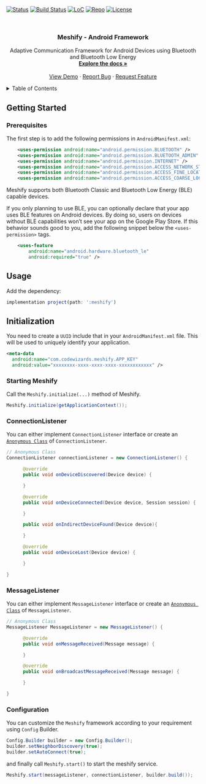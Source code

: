 <div id="top"></div>



<!-- [![forthebadge](https://forthebadge.com/images/badges/built-for-android.svg)](https://github.com/kavindaperera/meshify-framework)
[![forthebadge](https://forthebadge.com/images/badges/made-with-java.svg)](https://github.com/kavindaperera/meshify-framework) -->

[![Status](https://badgen.net/badge/status/development/green)](https://github.com/kavindaperera/meshify-framework)
[![Build Status](https://badgen.net/badge/build/v1.0.0-alpha/green)](https://github.com/kavindaperera/meshify-framework)
[![LoC](https://badgen.net/badge/lines/10.27k/green)](https://github.com/kavindaperera/meshify-framework)
[![Repo](https://badgen.net/badge/icon/github?icon=github&label)](https://github.com/kavindaperera/meshify-framework)
[![License](https://badgen.net//badge/license/MIT/blue)](https://github.com/kavindaperera/meshify-framework/blob/development/LICENSE)

<!-- PROJECT LOGO -->
<br />
<div align="center">
  <!-- <a href="https://github.com/kavindaperera/meshify-framework">
    <img src="https://firebasestorage.googleapis.com/v0/b/meshify-f206b.appspot.com/o/logos%2Fmeshify_text_logo_green.svg?alt=media&token=09cfa2c3-f8f1-4309-9bbc-87ab5cdc2b87" alt="Logo" width="500" height="100">
  </a> -->

  <h3 align="center">Meshify - Android Framework</h3>

  <p align="center">
    Adaptive Communication Framework for Android Devices using Bluetooth and Bluetooth Low Energy
    <br />
    <a href="https://github.com/kavindaperera/meshify-framework/"><strong>Explore the docs »</strong></a>
    <br />
    <br />
    <a href="https://github.com/kavindaperera/meshify-framework">View Demo</a>
    ·
    <a href="https://github.com/kavindaperera/meshify-framework/issues">Report Bug</a>
    ·
    <a href="https://github.com/kavindaperera/meshify-framework/issues">Request Feature</a>
  </p>
</div>

<!-- PROJECT SHIELDS -->
<!--
*** I'm using markdown "reference style" links for readability.
*** Reference links are enclosed in brackets [ ] instead of parentheses ( ).
*** See the bottom of this document for the declaration of the reference variables
*** for contributors-url, forks-url, etc. This is an optional, concise syntax you may use.
*** https://www.markdownguide.org/basic-syntax/#reference-style-links
-->


<!-- TABLE OF CONTENTS -->
<details>
  <summary>Table of Contents</summary>
  <ol>
    <li>
      <a href="#getting-started">Getting Started</a>
      <ul>
        <li><a href="#prerequisites">Prerequisites</a></li>
        <li><a href="#installation">Installation</a></li>
      </ul>
    </li>
    <li><a href="#usage">Usage</a></li>
    <li><a href="#initialization">Initialization</a>
         <ul>
            <li><a href="#starting-meshify">Starting Meshify</a></li>
            <li><a href="#configuration">Configuration</a></li>
        </ul>
    </li>
    <li><a href="#roadmap">Roadmap</a></li>
    <li><a href="#contributing">Contributing</a></li>
    <li><a href="#license">License</a></li>
    <li><a href="#contact">Contact</a></li>
    <li><a href="#acknowledgments">Acknowledgments</a></li>
  </ol>
</details>

## Getting Started

### Prerequisites

The first step is to add the following permissions in `AndroidManifest.xml`:

```xml
    <uses-permission android:name="android.permission.BLUETOOTH" />
    <uses-permission android:name="android.permission.BLUETOOTH_ADMIN" />
    <uses-permission android:name="android.permission.INTERNET" />
    <uses-permission android:name="android.permission.ACCESS_NETWORK_STATE" />
    <uses-permission android:name="android.permission.ACCESS_FINE_LOCATION" />
    <uses-permission android:name="android.permission.ACCESS_COARSE_LOCATION" />
```

Meshify supports both Bluetooth Classic and Bluetooth Low Energy (BLE) capable devices.

If you only planning to use BLE, you can optionally declare that your app uses BLE features on Android devices. By doing so, users on devices without BLE capabilities won’t see your app on the Google Play Store. If this behavior sounds good to you, add the following snippet below the `<uses-permission>` tags.

```xml
    <uses-feature
        android:name="android.hardware.bluetooth_le"
        android:required="true" />
```

## Usage

Add the dependency:

```javascript
implementation project(path: ':meshify')
```

## Initialization

You need to create a `UUID` include that in your `AndroidManifest.xml` file. This will be used to uniquely identify your application.

```xml
<meta-data
  android:name="com.codewizards.meshify.APP_KEY"
  android:value="xxxxxxxx-xxxx-xxxx-xxxx-xxxxxxxxxxxx" />
```
### Starting Meshify

Call the `Meshify.initialize(...)` method of Meshify.

```java
Meshify.initialize(getApplicationContext());
```


### ConnectionListener

You can either implement `ConnectionListener` interface or create an [`Anonymous Class`](https://docs.oracle.com/javase/tutorial/java/javaOO/anonymousclasses.html) of `ConnectionListener`.

```java
// Anonymous Class
ConnectionListener connectionListener = new ConnectionListener() {

      @override
      public void onDeviceDiscovered(Device device) {

      }

      @override
      public void onDeviceConnected(Device device, Session session) {

      }

      public void onIndirectDeviceFound(Device device){

      }

      @override
      public void onDeviceLost(Device device) {

      }

}
``` 

### MessageListener

You can either implement `MessageListener` interface or create an [`Anonymous Class`](https://docs.oracle.com/javase/tutorial/java/javaOO/anonymousclasses.html) of `MessageListener`.

```java
// Anonymous Class
MessageListener MessageListener = new MessageListener() {

      @override
      public void onMessageReceived(Message message) {

      }

      @override
      public void onBroadcastMessageReceived(Message message) {

      }

}
```

### Configuration

You can customize the `Meshify` framework according to your requirement using `Config` Builder.

```java
Config.Builder builder = new Config.Builder();
builder.setNeighborDiscovery(true);
builder.setAutoConnect(true);
```

and finally call `Meshify.start()` to start the meshify service.

```java
Meshify.start(messageListener, connectionListener, builder.build());
```
